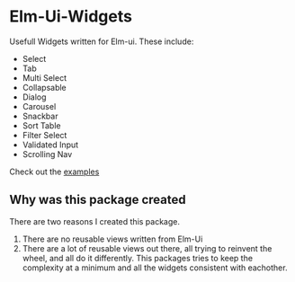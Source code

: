 # Elm-Ui-Widgets

Usefull Widgets written for Elm-ui.
These include:

* Select
* Tab
* Multi Select
* Collapsable
* Dialog
* Carousel
* Snackbar
* Sort Table
* Filter Select
* Validated Input
* Scrolling Nav

Check out the [examples](https://orasund.github.io/elm-ui-widgets/)

## Why was this package created

There are two reasons I created this package.

1. There are no reusable views written from Elm-Ui
2. There are a lot of reusable views out there, all trying to reinvent the wheel,
    and all do it differently. This packages tries to keep the complexity at a minimum and all the widgets consistent with eachother.